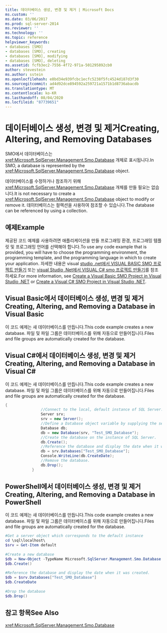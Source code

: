 ```yaml
---
title: 데이터베이스 생성, 변경 및 제거 | Microsoft Docs
ms.custom: ''
ms.date: 03/06/2017
ms.prod: sql-server-2014
ms.reviewer: ''
ms.technology: ''
ms.topic: reference
helpviewer_keywords:
- databases [SMO]
- databases [SMO], creating
- databases [SMO], modifying
- databases [SMO], deleting
ms.assetid: fcfb3ec2-7556-4f72-971a-501295892cb0
author: stevestein
ms.author: sstein
ms.openlocfilehash: e8bd34e939fcbc1ecfc5238f5fc4524d187d3f30
ms.sourcegitcommit: ad4d92dce894592a259721a1571b1d8736abacdb
ms.translationtype: MT
ms.contentlocale: ko-KR
ms.lasthandoff: 08/04/2020
ms.locfileid: "87739651"
---
```

# <a name="creating-altering-and-removing-databases"></a><span data-ttu-id="a9127-102">데이터베이스 생성, 변경 및 제거</span><span class="sxs-lookup"><span data-stu-id="a9127-102">Creating, Altering, and Removing Databases</span></span>
  <span data-ttu-id="a9127-103">SMO에서 데이터베이스는 <xref:Microsoft.SqlServer.Management.Smo.Database> 개체로 표시됩니다.</span><span class="sxs-lookup"><span data-stu-id="a9127-103">In SMO, a database is represented by the <xref:Microsoft.SqlServer.Management.Smo.Database> object.</span></span>  
  
 <span data-ttu-id="a9127-104">데이터베이스를 수정하거나 참조하기 위해 <xref:Microsoft.SqlServer.Management.Smo.Database> 개체를 만들 필요는 없습니다.</span><span class="sxs-lookup"><span data-stu-id="a9127-104">It is not necessary to create a <xref:Microsoft.SqlServer.Management.Smo.Database> object to modify or remove it.</span></span> <span data-ttu-id="a9127-105">데이터베이스는 컬렉션을 사용하여 참조할 수 있습니다.</span><span class="sxs-lookup"><span data-stu-id="a9127-105">The database can be referenced by using a collection.</span></span>  
  
## <a name="example"></a><span data-ttu-id="a9127-106">예제</span><span class="sxs-lookup"><span data-stu-id="a9127-106">Example</span></span>  
 <span data-ttu-id="a9127-107">제공된 코드 예제를 사용하려면 애플리케이션을 만들 프로그래밍 환경, 프로그래밍 템플릿 및 프로그래밍 언어를 선택해야 합니다.</span><span class="sxs-lookup"><span data-stu-id="a9127-107">To use any code example that is provided, you will have to choose the programming environment, the programming template, and the programming language in which to create your application.</span></span> <span data-ttu-id="a9127-108">자세한 내용은 visual [studio .net에서 VISUAL BASIC SMO 프로젝트 만들기](../../../database-engine/dev-guide/create-a-visual-basic-smo-project-in-visual-studio-net.md) 또는 [visual Studio .Net에서 VISUAL C&#35; smo 프로젝트 만들기](../how-to-create-a-visual-csharp-smo-project-in-visual-studio-net.md)를 참조 하세요.</span><span class="sxs-lookup"><span data-stu-id="a9127-108">For more information, see [Create a Visual Basic SMO Project in Visual Studio .NET](../../../database-engine/dev-guide/create-a-visual-basic-smo-project-in-visual-studio-net.md) or [Create a Visual C&#35; SMO Project in Visual Studio .NET](../how-to-create-a-visual-csharp-smo-project-in-visual-studio-net.md).</span></span>  
  
## <a name="creating-altering-and-removing-a-database-in-visual-basic"></a><span data-ttu-id="a9127-109">Visual Basic에서 데이터베이스 생성, 변경 및 제거</span><span class="sxs-lookup"><span data-stu-id="a9127-109">Creating, Altering, and Removing a Database in Visual Basic</span></span>  
 <span data-ttu-id="a9127-110">이 코드 예제는 새 데이터베이스를 만듭니다.</span><span class="sxs-lookup"><span data-stu-id="a9127-110">This code example creates a new database.</span></span> <span data-ttu-id="a9127-111">파일 및 파일 그룹은 데이터베이스를 위해 자동으로 만들어집니다.</span><span class="sxs-lookup"><span data-stu-id="a9127-111">Files and file groups are automatically created for the database.</span></span>  
  
<!-- TODO: review snippet reference  [!CODE [SMO How to#SMO_VBDatabase1](SMO How to#SMO_VBDatabase1)]  -->  
  
## <a name="creating-altering-and-removing-a-database-in-visual-c"></a><span data-ttu-id="a9127-112">Visual C#에서 데이터베이스 생성, 변경 및 제거</span><span class="sxs-lookup"><span data-stu-id="a9127-112">Creating, Altering, and Removing a Database in Visual C#</span></span>  
 <span data-ttu-id="a9127-113">이 코드 예제는 새 데이터베이스를 만듭니다.</span><span class="sxs-lookup"><span data-stu-id="a9127-113">This code example creates a new database.</span></span> <span data-ttu-id="a9127-114">파일 및 파일 그룹은 데이터베이스를 위해 자동으로 만들어집니다.</span><span class="sxs-lookup"><span data-stu-id="a9127-114">Files and file groups are automatically created for the database.</span></span>  
  
```csharp
{  
                //Connect to the local, default instance of SQL Server.   
                Server srv;  
                srv = new Server();  
                //Define a Database object variable by supplying the server and the database name arguments in the constructor.   
                Database db;  
                db = new Database(srv, "Test_SMO_Database");  
                //Create the database on the instance of SQL Server.   
                db.Create();  
                //Reference the database and display the date when it was created.   
                db = srv.Databases["Test_SMO_Database"];  
                Console.WriteLine(db.CreateDate);  
                //Remove the database.   
                db.Drop();  
            }  
```  
  
## <a name="creating-altering-and-removing-a-database-in-powershell"></a><span data-ttu-id="a9127-115">PowerShell에서 데이터베이스 생성, 변경 및 제거</span><span class="sxs-lookup"><span data-stu-id="a9127-115">Creating, Altering, and Removing a Database in PowerShell</span></span>  
 <span data-ttu-id="a9127-116">이 코드 예제는 새 데이터베이스를 만듭니다.</span><span class="sxs-lookup"><span data-stu-id="a9127-116">This code example creates a new database.</span></span> <span data-ttu-id="a9127-117">파일 및 파일 그룹은 데이터베이스를 위해 자동으로 만들어집니다.</span><span class="sxs-lookup"><span data-stu-id="a9127-117">Files and file groups are automatically created for the database.</span></span>  
  
```powershell
#Get a server object which corresponds to the default instance  
cd \sql\localhost\  
$srv = Get-Item default  
  
#Create a new database  
$db = New-Object -TypeName Microsoft.SqlServer.Management.Smo.Database -argumentlist $srv, "Test_SMO_Database"  
$db.Create()  
  
#Reference the database and display the date when it was created.
$db = $srv.Databases["Test_SMO_Database"]  
$db.CreateDate  
  
#Drop the database  
$db.Drop()  
```  
  
## <a name="see-also"></a><span data-ttu-id="a9127-118">참고 항목</span><span class="sxs-lookup"><span data-stu-id="a9127-118">See Also</span></span>  
 <xref:Microsoft.SqlServer.Management.Smo.Database>  
